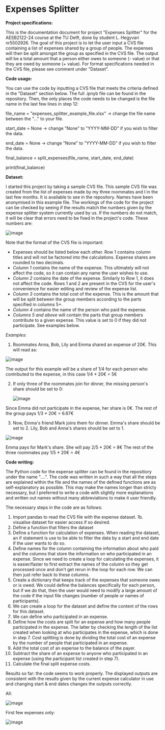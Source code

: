 # Expenses Splitter

**Project specifications:**

This is the documentation document for project "Expenses Splitter" for the AESB2122-24 course at the TU Delft, done by student L. Hegyvari nr5502926. The goal of this project is to let the user input a CVS file containing a list of expenses shared by a group of people. The expenses will then be split amongst the group as specified in the CVS file. The output will be a total amount that a person either owes to someone (- value) or that they are owed by someone (+ value). For format specifications needed in the CVS file, please see comment under "Dataset". 

**Code usage:**

You can use the code by inputting a CVS file that meets the criteria defined in the "Dataset" section below. The full .ipnyb file can be found in the repository. Then, the only places the code needs to be changed is the file name in the last few lines in step 12:

file_name = "expenses_splitter_example_file.xlsx" -> change the file name between the "..." to your file.

start_date = None -> change "None" to "YYYY-MM-DD" if you wish to filter the data.

end_date = None -> change "None" to "YYYY-MM-DD" if you wish to filter the data.

final_balance = split_expenses(file_name, start_date, end_date)

print(final_balance)

**Dataset:**

I started this project by taking a sample CVS file. This sample CVS file was created from the list of expenses made by my three roommates and I in the last few months. It is available to see in the repository. Names have been anonymised in this example file. The workings of the code for the project can be checked by seeing if the results match the numbers given by the expense splitter system currently used by us. If the numbers do not match, it will be clear that errors need to be fixed in the project's code. These numbers are:

![image](https://github.com/user-attachments/assets/7aff6f1b-5653-426b-aca8-a5eb98e20d5e)

Note that the format of the CVS file is important:
- Expenses should be listed below each other. Row 1 contains column titles and will not be factored into the calculations. Expense shares are rounded to two decimals.
- _Column 1_ contains the name of the expense. This ultimately will not affect the code, so it can contain any name the user wishes to use.
- _Column 2_ contains the date of the expense. Similarly to Row 1, it does not affect the code. Rows 1 and 2 are present in the CVS for the user's convenience for easier editing and review of the expense list.
- _Column 3_ contains the total cost of the expense. This is the amount that will be split between the group members according to the parts specified in columns 5+.
- _Column 4_ contains the name of the person who paid the expense.
- _Columns 5 and above_ will contain the parts that group members contribute to a given expense. This value is set to 0 if they did not participate. See examples below.

_Examples:_

1. Roommates Anna, Bob, Lily and Emma shared an expense of 20€. This will read as:

![image](https://github.com/user-attachments/assets/089356b2-5489-4909-ac96-2113d39f3848)

The output for this example will be a share of 1/4 for each person who contributed to the expense, in this case 1/4 * 20€ = 5€ 

2. If only three of the roommates join for dinner, the missing person's share should be set to 0:
 
   ![image](https://github.com/user-attachments/assets/f2313a16-4cb9-4ff4-b2c1-7edae904276a)

Since Emma did not participate in the expense, her share is 0€. The rest of the group pays 1/3 * 20€ = 6.67€

3. Now, Emma's friend Mark joins them for dinner. Emma's share should be set to 2. Lily, Bob and Anna's shares should be set to 1.

![image](https://github.com/user-attachments/assets/23e731c8-c549-4bb5-9ab0-4705ccd22c3f)

Emma pays for Mark's share. She will pay 2/5 * 20€ = 8€ The rest of the three roommates pay 1/5 * 20€ = 4€

**Code writing:**

The Python code for the expense splitter can be found in the repositiory under the name "....". The code was written in such a way that all the steps are explained within the file and the names of the defined functions are as self-explanatory as possible. This may make the names longer than stricty necessary, but I preferred to write a code with slightly more explanations and written out names without many abbreviations to make it user friendly.

The necessary steps in the code are as follows:
1. Import pandas to read the CVS file with the expense dataset.
1b. visualise dataset for easier access if so desired.
2. Define a function that filters the dataset 
3. Define a function for calculation of expenses. When reading the dataset, an if statement is use to be able to filter the data by a start and end date if the user wants to do so.
4. Define names for the column containing the information about who paid and the columns that store the information on who participated in an expense. Since we need to create a loop for calculating the expenses, it is easier/faster to first extract the names of the column so they get processed once and don't get rerun in the loop for each row. We can then just refer back to these columns.
5. Create a dictionary that keeps track of the expenses that someone owes or is owed. We could define the balances specifically for each person, but if we do that, then the user would need to modify a large amount of the code if the input file changes (number of people or names of participants).
6. We can create a loop for the dataset and define the content of the rows for this dataset.
7. We can define who participated in an expense.
8. Define how the costs are split for an expense and how many people participated in the expense. The latter by checking the length of the list created when looking at who participates in the expense, which is done in step 7. Cost splitting is done by dividing the total cost of an expense by the number of people that participated in an expense.
9. Add the total cost of an expense to the balance of the payer.
10. Subtract the share of an expense to anyone who participated in an expense (using the participant list created in step 7).
11. Calculate the final split expense costs.

Results so far: the code seems to work properly. The displayed outputs are consistent with the results given by the current expense calculator in use and changing start & end dates changes the outputs correctly.

All:

![image](https://github.com/user-attachments/assets/11f2b148-4299-4aca-aa4d-f3d8d635c8de)

First few expenses only:

![image](https://github.com/user-attachments/assets/412787ea-f93d-43f5-b389-37f3a22de85a)


